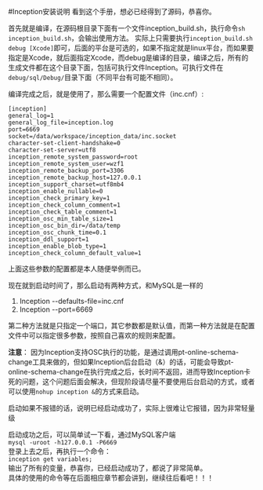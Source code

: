 #Inception安装说明
看到这个手册，想必已经得到了源码，恭喜你。  

首先就是编译，在源码根目录下面有一个文件inception_build.sh，执行命令`sh inception_build.sh`，会输出使用方法。
实际上只需要执行`inception_build.sh debug [Xcode]`即可，后面的平台是可选的，如果不指定就是linux平台，而如果要指定是Xcode，就后面指定Xcode，而debug是编译的目录，编译之后，所有的生成文件都在这个目录下面，包括可执行文件Inception。可执行文件在`debug/sql/Debug/`目录下面（不同平台有可能不相同）。

编译完成之后，就是使用了，那么需要一个配置文件（inc.cnf）:
````
[inception]
general_log=1
general_log_file=inception.log
port=6669
socket=/data/workspace/inception_data/inc.socket
character-set-client-handshake=0
character-set-server=utf8
inception_remote_system_password=root
inception_remote_system_user=wzf1
inception_remote_backup_port=3306
inception_remote_backup_host=127.0.0.1
inception_support_charset=utf8mb4
inception_enable_nullable=0
inception_check_primary_key=1
inception_check_column_comment=1
inception_check_table_comment=1
inception_osc_min_table_size=1
inception_osc_bin_dir=/data/temp
inception_osc_chunk_time=0.1
inception_ddl_support=1
inception_enable_blob_type=1
inception_check_column_default_value=1
````
上面这些参数的配置都是本人随便举例而已。

现在就到启动时间了，那么启动有两种方式，和MySQL是一样的  
1. Inception --defaults-file=inc.cnf  
2. Inception --port=6669

第二种方法就是只指定一个端口，其它参数都是默认值，而第一种方法就是在配置文件中可以指定很多参数，按照自己喜欢的规则来配置。

**注意**：
因为Inception支持OSC执行的功能，是通过调用pt-online-schema-change工具来做的，但如果Inception后台启动（&）的话，可能会导致pt-online-schema-change在执行完成之后，长时间不返回，进而导致Inception卡死的问题，这个问题后面会解决，但现阶段请尽量不要使用后台启动的方式，或者可以使用`nohup inception &`的方式来启动。

启动如果不报错的话，说明已经启动成功了，实际上很难让它报错，因为非常轻量级

启动成功之后，可以简单试一下看，通过MySQL客户端    
`mysql -uroot -h127.0.0.1 -P6669`    
登录上去之后，再执行一个命令：  
`inception get variables;`  
输出了所有的变量，恭喜你，已经启动成功了，都说了非常简单。  
具体的使用的命令等在后面相应章节都会讲到，继续往后看吧！！！  
